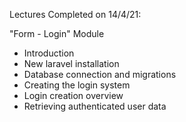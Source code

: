Lectures Completed on 14/4/21:

"Form - Login" Module
* Introduction
* New laravel installation
* Database connection and migrations
* Creating the login system
* Login creation overview
* Retrieving authenticated user data